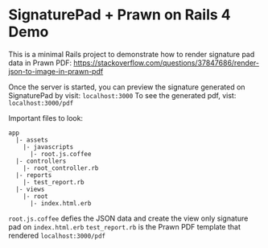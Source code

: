 # SignaturePad + Prawn on Rails 4 Demo

This is a minimal Rails project to demonstrate how to render signature pad data in Prawn PDF:
https://stackoverflow.com/questions/37847686/render-json-to-image-in-prawn-pdf

Once the server is started, you can preview the signature generated on SignaturePad by visit:
`localhost:3000`
To see the generated pdf, vist:
`localhost:3000/pdf`

Important files to look:

```
app
  |- assets
    |- javascripts
      |- root.js.coffee
  |- controllers
    |- root_controller.rb
  |- reports
    |- test_report.rb
  |- views
    |- root
      |- index.html.erb
```

`root.js.coffee` defies the JSON data and create the view only signature pad on `index.html.erb`
`test_report.rb` is the Prawn PDF template that rendered `localhost:3000/pdf`
